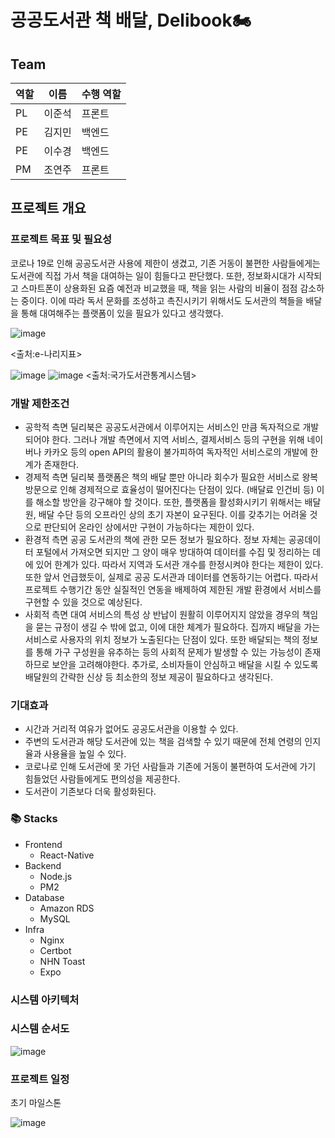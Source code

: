 # 공공도서관 책 배달, Delibook🏍️

## Team

| 역할 | 이름 | 수행 역할 |
| --- | --- | --- |
| PL | 이준석 | 프론트 |
| PE | 김지민 | 백엔드 |
| PE | 이수경 | 백엔드 |
| PM | 조연주 | 프론트 |

## 프로젝트 개요

### 프로젝트 목표 및 필요성

코로나 19로 인해 공공도서관 사용에 제한이 생겼고, 기존 거동이 불편한 사람들에게는 도서관에 직접 가서 책을 대여하는 일이 힘들다고 판단했다. 또한, 정보화시대가 시작되고 스마트폰이 상용화된 요즘 예전과 비교했을 때, 책을 읽는 사람의 비율이 점점 감소하는 중이다. 이에 따라 독서 문화를 조성하고 촉진시키기 위해서도 도서관의 책들을 배달을 통해 대여해주는 플랫폼이 있을 필요가 있다고 생각했다.

![image](https://user-images.githubusercontent.com/70626308/197403411-e7ddccdb-305f-425d-9f7f-ff5d3e9e5f21.png)

 <출처:e-나리지표>

![image](https://user-images.githubusercontent.com/70626308/197403424-90598fbe-688d-47ed-a45c-9ec1cb3703b2.png)
![image](https://user-images.githubusercontent.com/70626308/197403431-2459f343-e07c-4f93-b68c-69127b9127a7.png)
 <출처:국가도서관통계시스템>

### 개발 제한조건

- 공학적 측면
딜리북은 공공도서관에서 이루어지는 서비스인 만큼 독자적으로 개발되어야 한다. 그러나 개발 측면에서 지역 서비스, 결제서비스 등의 구현을 위해 네이버나 카카오 등의 open API의 활용이 불가피하여 독자적인 서비스로의 개발에 한계가 존재한다.
- 경제적 측면
딜리북 플랫폼은 책의 배달 뿐만 아니라 회수가 필요한 서비스로 왕복 방문으로 인해 경제적으로 효율성이 떨어진다는 단점이 있다. (배달료 인건비 등) 이를 해소할 방안을 강구해야 할 것이다.
또한, 플랫폼을 활성화시키기 위해서는 배달원, 배달 수단 등의 오프라인 상의 초기 자본이 요구된다. 이를 갖추기는 어려울 것으로 판단되어 온라인 상에서만 구현이 가능하다는 제한이 있다.
- 환경적 측면
공공 도서관의 책에 관한 모든 정보가 필요하다. 정보 자체는 공공데이터 포털에서 가져오면 되지만 그 양이 매우 방대하여 데이터를 수집 및 정리하는 데에 있어 한계가 있다. 따라서 지역과 도서관 개수를 한정시켜야 한다는 제한이 있다.
또한 앞서 언급했듯이, 실제로 공공 도서관과 데이터를 연동하기는 어렵다. 따라서 프로젝트 수행기간 동안 실질적인 연동을 배제하여 제한된 개발 환경에서 서비스를 구현할 수 있을 것으로 예상된다.
- 사회적 측면
대여 서비스의 특성 상 반납이 원활히 이루어지지 않았을 경우의 책임을 묻는 규정이 생길 수 밖에 없고, 이에 대한 체계가 필요하다.
집까지 배달을 가는 서비스로 사용자의 위치 정보가 노출된다는 단점이 있다. 또한 배달되는 책의 정보를 통해 가구 구성원을 유추하는 등의 사회적 문제가 발생할 수 있는 가능성이 존재하므로 보안을 고려해야한다.
추가로, 소비자들이 안심하고 배달을 시킬 수 있도록 배달원의 간략한 신상 등 최소한의 정보 제공이 필요하다고 생각된다.

### 기대효과

- 시간과 거리적 여유가 없어도 공공도서관을 이용할 수 있다.
- 주변의 도서관과 해당 도서관에 있는 책을 검색할 수 있기 때문에 전체 연령의 인지율과 사용율을 높일 수 있다.
- 코로나로 인해 도서관에 못 가던 사람들과 기존에 거동이 불편하여 도서관에 가기 힘들었던 사람들에게도 편의성을 제공한다.
- 도서관이 기존보다 더욱 활성화된다.

### 📚 Stacks
- Frontend
  - React-Native
- Backend
  - Node.js
  - PM2
- Database
  - Amazon RDS
  - MySQL
- Infra
  - Nginx
  - Certbot
  - NHN Toast
  - Expo

### 시스템 아키텍처

### 시스템 순서도

![image](https://user-images.githubusercontent.com/70626308/197403438-d51ba0ac-7853-4438-868e-c39b854ae908.png)
### 프로젝트 일정

초기 마일스톤

![image](https://user-images.githubusercontent.com/70626308/197403447-65fb4513-1a35-4258-aa6d-5609caf2497c.png)
